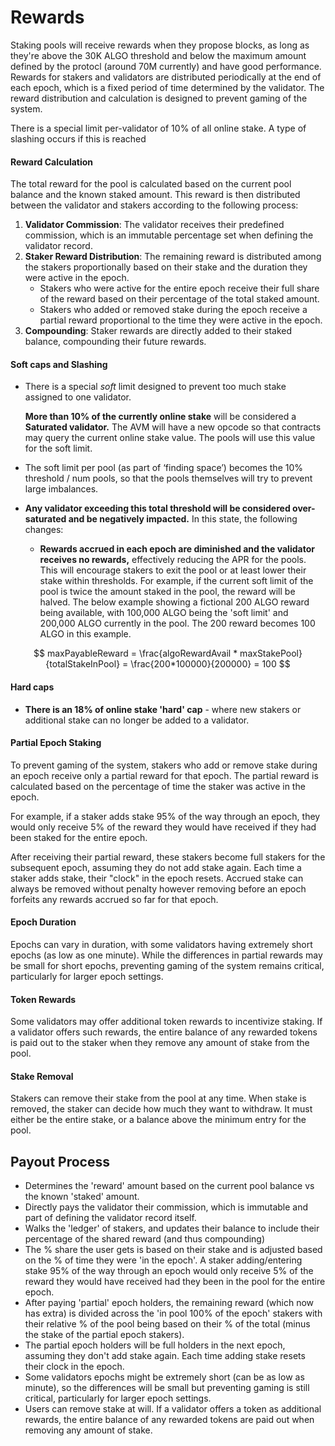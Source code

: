 # Rewards

Staking pools will receive rewards when they propose blocks, as long as they're above the 30K ALGO threshold and below the maximum amount defined by the protocl (around 70M currently) and have good performance. Rewards for stakers and validators are distributed periodically at the end of each epoch, which is a fixed period of time determined by the validator. The reward distribution and calculation is designed to prevent gaming of the system.

There is a special limit per-validator of 10% of all online stake.  A type of slashing occurs if this is reached

#### Reward Calculation

The total reward for the pool is calculated based on the current pool balance and the known staked amount. This reward is then distributed between the validator and stakers according to the following process:

1. **Validator Commission**: The validator receives their predefined commission, which is an immutable percentage set when defining the validator record.
2. **Staker Reward Distribution**: The remaining reward is distributed among the stakers proportionally based on their stake and the duration they were active in the epoch.
   * Stakers who were active for the entire epoch receive their full share of the reward based on their percentage of the total staked amount.
   * Stakers who added or removed stake during the epoch receive a partial reward proportional to the time they were active in the epoch.
3. **Compounding**: Staker rewards are directly added to their staked balance, compounding their future rewards.

#### Soft caps and Slashing

*   There is a special _soft_ limit designed to prevent too much stake assigned to one validator.

    **More than 10% of the currently online stake** will be considered a **Saturated validator.**  The AVM  will have a new opcode so that contracts may query the current online stake value.  The pools will use this value for the soft limit.
* The soft limit per pool (as part of ‘finding space’) becomes the 10% threshold / num pools, so that the pools themselves will try to prevent large imbalances.
* **Any validator exceeding this total threshold will be considered over-saturated and be negatively impacted.**  In this state, the following changes:
  * **Rewards accrued in each epoch are diminished and the validator receives no rewards,** effectively reducing the APR for the pools.  This will encourage stakers to exit the pool or at least lower their stake within thresholds.  For example, if the current soft limit of the pool is twice the amount staked in the pool, the reward will be halved.  The below example showing a fictional 200 ALGO reward being available, with 100,000 ALGO being the 'soft limit' and 200,000 ALGO currently in the pool.  The 200 reward becomes 100 ALGO in this example.

$$
maxPayableReward = \frac{algoRewardAvail * maxStakePool}{totalStakeInPool} = \frac{200*100000}{200000} = 100
$$

#### Hard caps

* **There is an 18% of online stake 'hard' cap** - where new stakers or additional stake can no longer be added to a validator.

#### Partial Epoch Staking

To prevent gaming of the system, stakers who add or remove stake during an epoch receive only a partial reward for that epoch. The partial reward is calculated based on the percentage of time the staker was active in the epoch.

For example, if a staker adds stake 95% of the way through an epoch, they would only receive 5% of the reward they would have received if they had been staked for the entire epoch.

After receiving their partial reward, these stakers become full stakers for the subsequent epoch, assuming they do not add stake again. Each time a staker adds stake, their "clock" in the epoch resets.  Accrued stake can always be removed without penalty however removing before an epoch forfeits any rewards accrued so far for that epoch.

#### Epoch Duration

Epochs can vary in duration, with some validators having extremely short epochs (as low as one minute). While the differences in partial rewards may be small for short epochs, preventing gaming of the system remains critical, particularly for larger epoch settings.

#### Token Rewards

Some validators may offer additional token rewards to incentivize staking. If a validator offers such rewards, the entire balance of any rewarded tokens is paid out to the staker when they remove any amount of stake from the pool.

#### Stake Removal

Stakers can remove their stake from the pool at any time. When stake is removed, the staker can decide how much they want to withdraw. It must either be the entire stake, or a balance above the minimum entry for the pool.&#x20;

## Payout Process

* Determines the 'reward' amount based on the current pool balance vs the known 'staked' amount.
* Directly pays the validator their commission, which is immutable and part of defining the validator record itself.
* Walks the 'ledger' of stakers, and updates their balance to include their percentage of the shared reward (and thus compounding)
* The % share the user gets is based on their stake and is adjusted based on the % of time they were 'in the epoch'. A staker adding/entering stake 95% of the way through an epoch would only receive 5% of the reward they would have received had they been in the pool for the entire epoch.
* After paying 'partial' epoch holders, the remaining reward (which now has extra) is divided across the 'in pool 100% of the epoch' stakers with their relative % of the pool being based on their % of the total (minus the stake of the partial epoch stakers).
* The partial epoch holders will be full holders in the next epoch, assuming they don't add stake again. Each time adding stake resets their clock in the epoch.
* Some validators epochs might be extremely short (can be as low as minute), so the differences will be small but preventing gaming is still critical, particularly for larger epoch settings.
* Users can remove stake at will.  If a validator offers a token as additional rewards, the entire balance of any rewarded tokens are paid out when removing any amount of stake.
